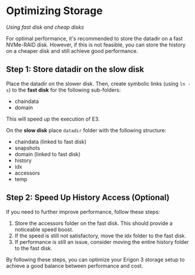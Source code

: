# Optimizing Storage
*Using fast disk and cheap disks*

For optimal performance, it's recommended to store the datadir on a fast NVMe-RAID disk. However, if this is not feasible, you can store the history on a cheaper disk and still achieve good performance.

## Step 1: Store datadir on the slow disk

Place the datadir on the slower disk. Then, create symbolic links (using `ln -s`) to the **fast disk** for the following sub-folders:

- chaindata
- domain

This will speed up the execution of E3.

On the **slow disk** place `datadir` folder with the following structure:
 - chaindata (linked to fast disk)
 - snapshots
 - domain (linked to fast disk)
 - history
 - idx
 - accessors
 - temp


## Step 2: Speed Up History Access (Optional)

If you need to further improve performance, follow these steps:

1. Store the accessors folder on the fast disk. This should provide a noticeable speed boost.
2. If the speed is still not satisfactory, move the idx folder to the fast disk.
3. If performance is still an issue, consider moving the entire history folder to the fast disk.

By following these steps, you can optimize your Erigon 3 storage setup to achieve a good balance between performance and cost.